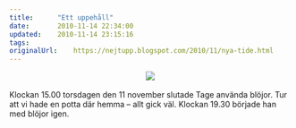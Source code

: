 ```yaml
---
title:		"Ett uppehåll"
date:		2010-11-14 22:34:00
updated:	2010-11-14 23:15:16
tags: 	
originalUrl:	https://nejtupp.blogspot.com/2010/11/nya-tide.html
---
```


<div style="text-align: center;"><img src="../../../../img/Testbilder%2Bmed%2Bnya%2Bkameran-IMG_0013.jpg"><br><br><div style="text-align: left;">Klockan 15.00 torsdagen den 11 november slutade Tage använda blöjor. Tur att vi hade en potta där hemma – allt gick väl. Klockan 19.30 började han med blöjor igen.<br></div></div>
<!-- no comments on this post -->